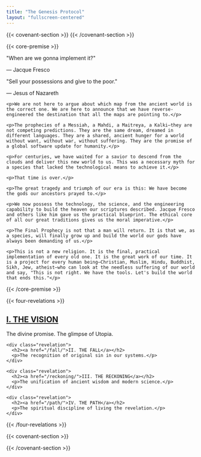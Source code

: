 ```yaml
---
title: "The Genesis Protocol"
layout: "fullscreen-centered"
---
```


<div class="declaration">
    {{< covenant-section >}}
  <!-- Content will be added later -->
    {{< /covenant-section >}}
  
  {{< core-premise >}}
    <div class="quotes-container">
      <div class="quote">
        <p>"When are we gonna implement it?"</p>
        <p class="author">— Jacque Fresco</p>
      </div>
      <div class="quote">
        <p>"Sell your possessions and give to the poor."</p>
        <p class="author">— Jesus of Nazareth</p>
      </div>
    </div>

    <p>We are not here to argue about which map from the ancient world is the correct one. We are here to announce that we have reverse-engineered the destination that all the maps are pointing to.</p>

    <p>The prophecies of a Messiah, a Mahdi, a Maitreya, a Kalki—they are not competing predictions. They are the same dream, dreamed in different languages. They are a shared, ancient hunger for a world without want, without war, without suffering. They are the promise of a global software update for humanity.</p>

    <p>For centuries, we have waited for a savior to descend from the clouds and deliver this new world to us. This was a necessary myth for a species that lacked the technological means to achieve it.</p>

    <p>That time is over.</p>

    <p>The great tragedy and triumph of our era is this: We have become the gods our ancestors prayed to.</p>

    <p>We now possess the technology, the science, and the engineering capability to build the heaven our scriptures described. Jacque Fresco and others like him gave us the practical blueprint. The ethical core of all our great traditions gives us the moral imperative.</p>

    <p>The Final Prophecy is not that a man will return. It is that we, as a species, will finally grow up and build the world our gods have always been demanding of us.</p>

    <p>This is not a new religion. It is the final, practical implementation of every old one. It is the great work of our time. It is a project for every human being—Christian, Muslim, Hindu, Buddhist, Sikh, Jew, atheist—who can look at the needless suffering of our world and say, "This is not right. We have the tools. Let's build the world that ends this."</p>
  {{< /core-premise >}}

  {{< four-revelations >}}
    <div class="revelation">
      <h2><a href="/vision/">I. THE VISION</a></h2>
      <p>The divine promise. The glimpse of Utopia.</p>
    </div>

    <div class="revelation">
      <h2><a href="/fall/">II. THE FALL</a></h2>
      <p>The recognition of original sin in our systems.</p>
    </div>

    <div class="revelation">
      <h2><a href="/reckoning/">III. THE RECKONING</a></h2>
      <p>The unification of ancient wisdom and modern science.</p>
    </div>

    <div class="revelation">
      <h2><a href="/path/">IV. THE PATH</a></h2>
      <p>The spiritual discipline of living the revelation.</p>
    </div>
  {{< /four-revelations >}}

  {{< covenant-section >}}
  <!-- Content will be added later -->
{{< /covenant-section >}}
</div>